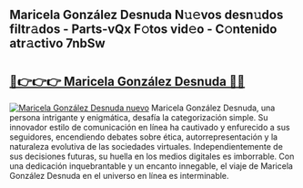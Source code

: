 ## Maricela González Desnuda N𝚞𝚎vos desn𝚞dos filtr𝚊dos - Parts-vQx F𝚘tos vid𝚎o - C𝚘ntenido atr𝚊ctivo 7nbSw

# <h2><a href="http://mb4xfh.tromn.icu/?c=Maricela+Gonz%c3%a1lez+Desnuda">🔗👉👉👉 Maricela González Desnuda 🔗🔗</a></h2>

[![Maricela González Desnuda nuevo](https://i.imgur.com/pEAQMta.gif)](http://mb4xfh.tromn.icu/?c=Maricela+Gonz%c3%a1lez+Desnuda)
Maricela González Desnuda, una persona intrigante y enigmática, desafía la categorización simple. Su innovador estilo de comunicación en línea ha cautivado y enfurecido a sus seguidores, encendiendo debates sobre ética, autorrepresentación y la naturaleza evolutiva de las sociedades virtuales. Independientemente de sus decisiones futuras, su huella en los medios digitales es imborrable. Con una dedicación inquebrantable y un encanto innegable, el viaje de Maricela González Desnuda en el universo en línea es interminable.
